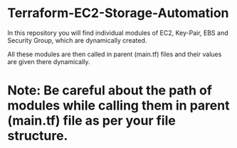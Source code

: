# Terraform-EC2-Storage-Automation
In this repository you will find individual modules of EC2, Key-Pair, EBS and Security Group, which are dynamically created.

All these modules are then called in parent (main.tf) files and their values are given there dynamically.

# Note: Be careful about the path of modules while calling them in parent (main.tf) file as per your file structure.
